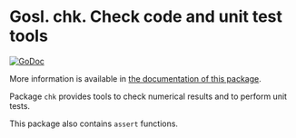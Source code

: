 # Gosl. chk. Check code and unit test tools

[![GoDoc](https://godoc.org/github.com/cpmech/gosl/chk?status.svg)](https://godoc.org/github.com/cpmech/gosl/chk)

More information is available in [the documentation of this package](https://godoc.org/github.com/cpmech/gosl/chk).

Package `chk` provides tools to check numerical results and to perform unit tests.

This package also contains `assert` functions.
